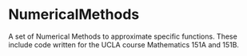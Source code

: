 # NumericalMethods
A set of Numerical Methods to approximate specific functions. These include code written for the UCLA course Mathematics 151A and 151B. 
